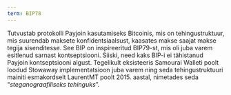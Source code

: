 ```yaml
---
term: BIP78
---
```


Tutvustab protokolli Payjoin kasutamiseks Bitcoinis, mis on tehingustruktuur, mis suurendab maksete konfidentsiaalsust, kaasates makse saajat makse tegija sisenditesse. See BIP on inspireeritud BIP79-st, mis oli juba varem esitlenud sarnast kontseptsiooni. Siiski, need kaks BIP-i ei tähistanud Payjoin kontseptsiooni algust. Tegelikult eksisteeris Samourai Walleti poolt loodud Stowaway implementatsioon juba varem ning seda tehingustruktuuri mainiti esmakordselt LaurentMT poolt 2015. aastal, nimetades seda “*steganograafiliseks tehinguks*”.